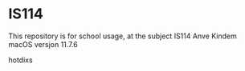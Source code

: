 # IS114
This repository is for school usage, at the subject IS114
Anve Kindem
macOS versjon 11.7.6

hotdixs